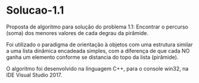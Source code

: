 # Solucao-1.1
Proposta de algoritmo para solução do problema 1.1: Encontrar o percurso (soma) dos menores valores de cada degrau da pirâmide.

Foi utilizado o paradigma de orientação à objetos com uma estrutura similar a uma lista dinâmica encadeada simples, com a diferença de que cada NO ganha um elemento conforme se distancia do topo da lista (pirâmide).

O algoritmo foi desenvolvido na linguagem C++, para o console win32, na IDE Visual Studio 2017.


